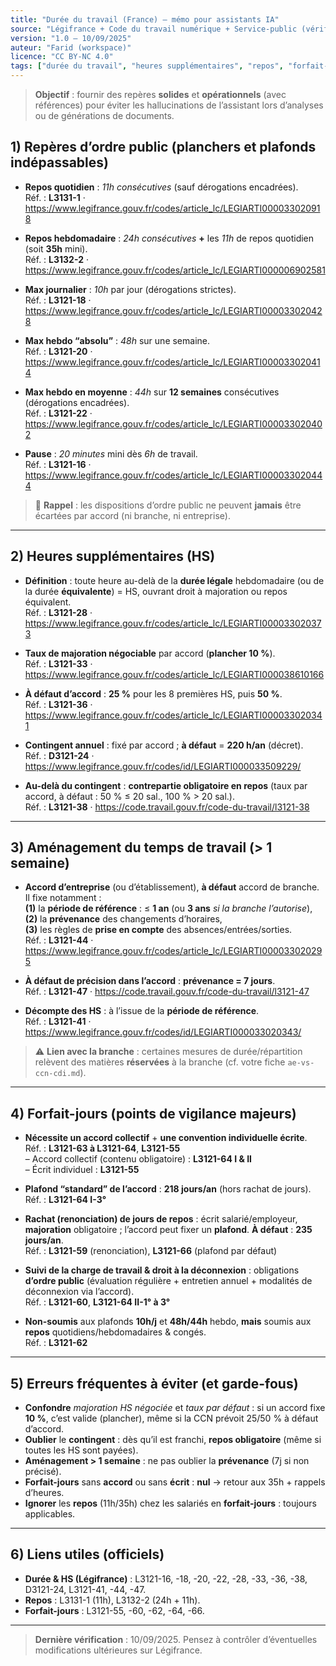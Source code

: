 ```yaml
---
title: "Durée du travail (France) — mémo pour assistants IA"
source: "Légifrance + Code du travail numérique + Service-public (vérif. 10/09/2025)"
version: "1.0 — 10/09/2025"
auteur: "Farid (workspace)"
licence: "CC BY-NC 4.0"
tags: ["durée du travail", "heures supplémentaires", "repos", "forfait-jours", "ordre public", "AE vs CCN"]
---
```


> **Objectif** : fournir des repères **solides** et **opérationnels** (avec références) pour éviter les hallucinations de l’assistant lors d’analyses ou de générations de documents.

## 1) Repères **d’ordre public** (planchers et plafonds **indépassables**)

- **Repos quotidien** : _11h consécutives_ (sauf dérogations encadrées).  
  Réf. : **L3131-1** · https://www.legifrance.gouv.fr/codes/article_lc/LEGIARTI000033020918

- **Repos hebdomadaire** : _24h consécutives_ **+** les _11h_ de repos quotidien (soit **35h** mini).  
  Réf. : **L3132-2** · https://www.legifrance.gouv.fr/codes/article_lc/LEGIARTI000006902581

- **Max journalier** : _10h_ par jour (dérogations strictes).  
  Réf. : **L3121-18** · https://www.legifrance.gouv.fr/codes/article_lc/LEGIARTI000033020428

- **Max hebdo “absolu”** : _48h_ sur une semaine.  
  Réf. : **L3121-20** · https://www.legifrance.gouv.fr/codes/article_lc/LEGIARTI000033020414

- **Max hebdo en moyenne** : _44h_ sur **12 semaines** consécutives (dérogations encadrées).  
  Réf. : **L3121-22** · https://www.legifrance.gouv.fr/codes/article_lc/LEGIARTI000033020402

- **Pause** : _20 minutes_ mini dès _6h_ de travail.  
  Réf. : **L3121-16** · https://www.legifrance.gouv.fr/codes/article_lc/LEGIARTI000033020444

> 🔎 **Rappel** : les dispositions d’ordre public ne peuvent **jamais** être écartées par accord (ni branche, ni entreprise).

---

## 2) Heures supplémentaires (HS)

- **Définition** : toute heure au-delà de la **durée légale** hebdomadaire (ou de la durée **équivalente**) = HS, ouvrant droit à majoration ou repos équivalent.  
  Réf. : **L3121-28** · https://www.legifrance.gouv.fr/codes/article_lc/LEGIARTI000033020373

- **Taux de majoration négociable** par accord (**plancher 10 %**).  
  Réf. : **L3121-33** · https://www.legifrance.gouv.fr/codes/article_lc/LEGIARTI000038610166

- **À défaut d’accord** : **25 %** pour les 8 premières HS, puis **50 %**.  
  Réf. : **L3121-36** · https://www.legifrance.gouv.fr/codes/article_lc/LEGIARTI000033020341

- **Contingent annuel** : fixé par accord ; **à défaut** = **220 h/an** (décret).  
  Réf. : **D3121-24** · https://www.legifrance.gouv.fr/codes/id/LEGIARTI000033509229/

- **Au-delà du contingent** : **contrepartie obligatoire en repos** (taux par accord, à défaut : 50 % ≤ 20 sal., 100 % > 20 sal.).  
  Réf. : **L3121-38** · https://code.travail.gouv.fr/code-du-travail/l3121-38


---

## 3) Aménagement du temps de travail (> 1 semaine)

- **Accord d’entreprise** (ou d’établissement), **à défaut** accord de branche. Il fixe notamment :  
  **(1)** la **période de référence** : ≤ **1 an** (ou **3 ans** _si la branche l’autorise_),  
  **(2)** la **prévenance** des changements d’horaires,  
  **(3)** les règles de **prise en compte** des absences/entrées/sorties.  
  Réf. : **L3121-44** · https://www.legifrance.gouv.fr/codes/article_lc/LEGIARTI000033020295

- **À défaut de précision dans l’accord** : **prévenance = 7 jours**.  
  Réf. : **L3121-47** · https://code.travail.gouv.fr/code-du-travail/l3121-47

- **Décompte des HS** : à l’issue de la **période de référence**.  
  Réf. : **L3121-41** · https://www.legifrance.gouv.fr/codes/id/LEGIARTI000033020343/

> ⚠️ **Lien avec la branche** : certaines mesures de durée/répartition relèvent des matières **réservées** à la branche (cf. votre fiche `ae-vs-ccn-cdi.md`).

---

## 4) Forfait-**jours** (points de vigilance majeurs)

- **Nécessite un accord collectif** + **une convention individuelle écrite**.  
  Réf. : **L3121-63 à L3121-64**, **L3121-55**  
  – Accord collectif (contenu obligatoire) : **L3121-64 I & II**  
  – Écrit individuel : **L3121-55**

- **Plafond “standard” de l’accord** : **218 jours/an** (hors rachat de jours).  
  Réf. : **L3121-64 I-3°**

- **Rachat (renonciation) de jours de repos** : écrit salarié/employeur, **majoration** obligatoire ; l’accord peut fixer un **plafond**. **À défaut** : **235 jours/an**.  
  Réf. : **L3121-59** (renonciation), **L3121-66** (plafond par défaut)

- **Suivi de la charge de travail & droit à la déconnexion** : obligations **d’ordre public** (évaluation régulière + entretien annuel + modalités de déconnexion via l’accord).  
  Réf. : **L3121-60**, **L3121-64 II-1° à 3°**

- **Non-soumis** aux plafonds **10h/j** et **48h/44h** hebdo, **mais** soumis aux **repos** quotidiens/hebdomadaires & congés.  
  Réf. : **L3121-62**


---

## 5) Erreurs fréquentes à **éviter** (et garde-fous)

- **Confondre** _majoration HS négociée_ et _taux par défaut_ : si un accord fixe **10 %**, c’est valide (plancher), même si la CCN prévoit 25/50 % à défaut d’accord.  
- **Oublier** le **contingent** : dès qu’il est franchi, **repos obligatoire** (même si toutes les HS sont payées).  
- **Aménagement > 1 semaine** : ne pas oublier la **prévenance** (7j si non précisé).  
- **Forfait-jours** sans **accord** ou sans **écrit** : **nul** → retour aux 35h + rappels d’heures.
- **Ignorer** les **repos** (11h/35h) chez les salariés en **forfait-jours** : toujours applicables.

---

## 6) Liens utiles (officiels)

- **Durée & HS (Légifrance)** : L3121-16, -18, -20, -22, -28, -33, -36, -38, D3121-24, L3121-41, -44, -47.  
- **Repos** : L3131-1 (11h), L3132-2 (24h + 11h).  
- **Forfait-jours** : L3121-55, -60, -62, -64, -66.

---

> **Dernière vérification** : 10/09/2025. Pensez à contrôler d’éventuelles modifications ultérieures sur Légifrance.
